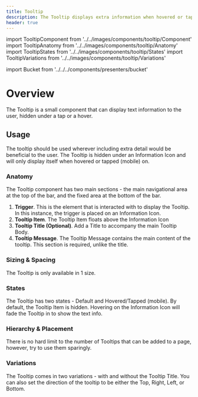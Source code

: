 ```yaml
---
title: Tooltip
description: The Tooltip displays extra information when hovered or tapped on.
header: true
---
```


import TooltipComponent from '../../images/components/tooltip/Component'
import TooltipAnatomy from '../../images/components/tooltip/Anatomy'
import TooltipStates from '../../images/components/tooltip/States'
import TooltipVariations from '../../images/components/tooltip/Variations'

import Bucket from '../../../components/presenters/bucket'

<div className="bucket__container">
  <Bucket type="sketch" url="https://docs.royalnavy.io/design-system.sketch" />
  <Bucket type="storybook" url="https://storybook.royalnavy.io/?path=/docs/tooltip--default" />
</div>

# Overview
The Tooltip is a small component that can display text information to the user, hidden under a tap or a hover.

<TooltipComponent />

## Usage
The tooltip should be used wherever including extra detail would be beneficial to the user. The Tooltip is hidden under an Information Icon and will only display itself when hovered or tapped (mobile) on.

### Anatomy
<TooltipAnatomy />

The Tooltip component has two main sections - the main navigational area at the top of the bar, and the fixed area at the bottom of the bar.

1. **Trigger**. This is the element that is interacted with to display the Tooltip. In this instance, the trigger is placed on an Information Icon.
2. **Tooltip Item**. The Tooltip Item floats above the Information Icon 
3. **Tooltip Title (Optional)**. Add a Title to accompany the main Tooltip Body.
4. **Tooltip Message**. The Tooltip Message contains the main content of the tooltip. This section is required, unlike the title.


### Sizing & Spacing
The Tooltip is only available in 1 size. 

### States
<TooltipStates />

The Tooltip has two states - Default and Hovered/Tapped (mobile). By default, the Tooltip Item is hidden. Hovering on the Information Icon will fade the Tooltip in to show the text info.

### Hierarchy & Placement
There is no hard limit to the number of Tooltips that can be added to a page, however, try to use them sparingly.

### Variations

<TooltipVariations />
The Tooltip comes in two variations - with and without the Tooltip Title. You can also set the direction of the tooltip to be either the Top, Right, Left, or Bottom.
